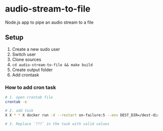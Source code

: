 # audio-stream-to-file

Node.js app to pipe an audio stream to a file

## Setup

1. Create a new sudo user
1. Switch user
1. Clone sources
1. `cd audio-stream-to-file && make build`
1. Create output folder
1. Add crontask

### How to add cron task

```sh
# 1. open crontab file
crontab -e

# 2. add task
X X * * X docker run -d --restart on-failure:5 --env DEST_DIR=/dest-dir --env STREAM_URL=??? --mount type=bind,src=???,dst=/dest-dir mbelsky/stream-to-file:latest

# 3. Replace `???` in the task with valid values
```
